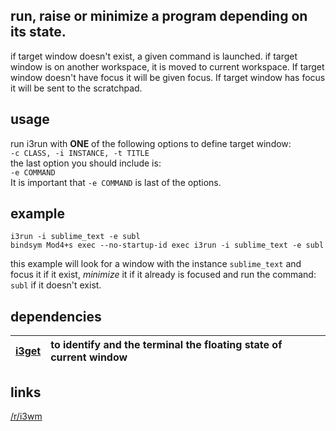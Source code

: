 
run, raise or minimize a program depending on its state.
-------------------------------------------

if target window doesn't exist, a given command is launched. if target window is on another workspace, it is moved to current workspace. If target window doesn't have focus it will be given focus. If target window has focus it will be sent to the scratchpad.

usage
-----
run i3run with **ONE** of the following options to define target window:  
`-c CLASS, -i INSTANCE, -t TITLE`  
the last option you should include is:  
`-e COMMAND`  
It is important that `-e COMMAND` is last of the options.

example
-------
    i3run -i sublime_text -e subl
    bindsym Mod4+s exec --no-startup-id exec i3run -i sublime_text -e subl

this example will look for a window with the instance `sublime_text` and focus it if it exist, *minimize* it if it already is focused and run the command: `subl` if it doesn't exist.

dependencies
------------
[i3get](https://github.com/budRich//tree/masteri3ass/i3get) | to identify and the terminal the floating state of current window
:---|:---

links
-----
[/r/i3wm](https://www.reddit.com/r/i3wm/comments/6x0p0q/oc_i3run/)

